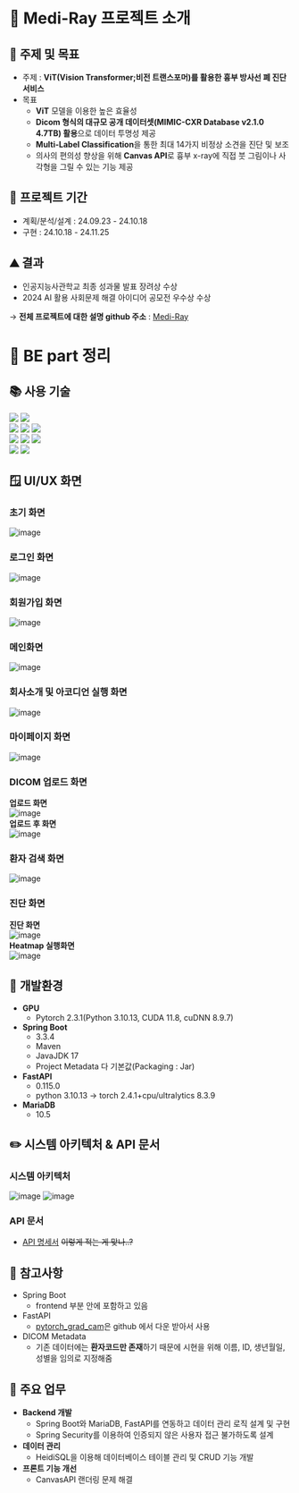 # 📘 Medi-Ray 프로젝트 소개
## 📢 주제 및 목표
+ 주제 : **ViT(Vision Transformer;비전 트랜스포머)를 활용한 흉부 방사선 폐 진단 서비스**
+ 목표
  + **ViT** 모델을 이용한 높은 효율성
  + **Dicom 형식의 대규모 공개 데이터셋(MIMIC-CXR Database v2.1.0 4.7TB) 활용**으로 데이터 투명성 제공
  + **Multi-Label Classification**을 통한 최대 14가지 비정상 소견을 진단 및 보조
  + 의사의 편의성 향상을 위해  **Canvas API**로 흉부 x-ray에 직접 붓 그림이나 사각형을 그릴 수 있는 기능 제공
## 📆 프로젝트 기간 
+ 계획/분석/설계 : 24.09.23 - 24.10.18
+ 구현 : 24.10.18 - 24.11.25
## ⛰️ 결과
+ 인공지능사관학교 최종 성과물 발표 장려상 수상  
+ 2024 AI 활용 사회문제 해결 아이디어 공모전 우수상 수상
  
→ **전체 프로젝트에 대한 설명 github 주소** : [Medi-Ray](https://github.com/JIWOONG12/Medi-Ray)  
  
       
# 📄 BE part 정리  
## 📚 사용 기술
<div> 
  <img src="https://img.shields.io/badge/java-007396?style=for-the-badge&logo=java&logoColor=white"> 
  <img src="https://img.shields.io/badge/python-3776AB?style=for-the-badge&logo=python&logoColor=white">
  <br>
  
  <img src="https://img.shields.io/badge/html5-E34F26?style=for-the-badge&logo=html5&logoColor=white">
  <img src="https://img.shields.io/badge/javascript-F7DF1E?style=for-the-badge&logo=javascript&logoColor=black">
  <img src="https://img.shields.io/badge/jquery-0769AD?style=for-the-badge&logo=jquery&logoColor=white">
  <br>
  
  <img src="https://img.shields.io/badge/springboot-6DB33F?style=for-the-badge&logo=springboot&logoColor=white"> 
  <img src="https://img.shields.io/badge/fastapi-009688?style=for-the-badge&logo=fastapi&logoColor=white">
  <img src="https://img.shields.io/badge/mariaDB-003545?style=for-the-badge&logo=mariaDB&logoColor=white">
  <br>

  <img src="https://img.shields.io/badge/docker-2496ED?style=for-the-badge&logo=docker&logoColor=white">
  <img src="https://img.shields.io/badge/github-181717?style=for-the-badge&logo=github&logoColor=white">
</div>

## 🪟 UI/UX 화면
### 초기 화면
![image](https://github.com/user-attachments/assets/6776682c-c19a-4029-9fb8-835848d43fbb)
### 로그인 화면
![image](https://github.com/user-attachments/assets/4fd04436-15d1-46e5-8f94-800f974229c0)
### 회원가입 화면
![image](https://github.com/user-attachments/assets/ce4ed0ce-a0b8-4c56-bd6c-d4895fdc5373)
### 메인화면  
![image](https://github.com/user-attachments/assets/641fdae3-00e6-4e0b-a323-efa4072dbdb9)
### 회사소개 및 아코디언 실행 화면
![image](https://github.com/user-attachments/assets/5b67b562-47b4-4941-9fac-3e68902118bc)
### 마이페이지 화면
![image](https://github.com/user-attachments/assets/7d88cc34-bc8c-4883-9d72-ed777fd70995)
### DICOM 업로드 화면   
**업로드 화면**    
![image](https://github.com/user-attachments/assets/804b845a-3ad4-4629-8842-f4f2bc65b38a)    
**업로드 후 화면**    
![image](https://github.com/user-attachments/assets/4c36335a-9004-45df-8afd-8138e7e9b073)
### 환자 검색 화면
![image](https://github.com/user-attachments/assets/69bec279-6c6d-4c11-a7b3-4e118514247b)
### 진단 화면
**진단 화면**    
![image](https://github.com/user-attachments/assets/cde4eb42-e800-4e04-98be-d6bded75e81a)    
**Heatmap 실행화면**    
![image](https://github.com/user-attachments/assets/959a808d-9a5c-4adb-aa97-8d85245b5b30)

## 📌 개발환경
+ **GPU**
  + Pytorch 2.3.1(Python 3.10.13, CUDA 11.8, cuDNN 8.9.7)
+ **Spring Boot**
  + 3.3.4
  + Maven
  + JavaJDK 17
  + Project Metadata 다 기본값(Packaging : Jar)
+ **FastAPI**
  + 0.115.0
  + python 3.10.13 → torch 2.4.1+cpu/ultralytics 8.3.9
+ **MariaDB**
  + 10.5
 
## ✏️ 시스템 아키텍처 & API 문서
### 시스템 아키텍처
![image](https://github.com/user-attachments/assets/85982069-141e-4ebe-94cc-23ce20919ff2)
![image](https://github.com/user-attachments/assets/873e0903-c74a-431d-bf39-ec71af63fcd8)

### API 문서
+ [API 명세서](https://docs.google.com/spreadsheets/d/1gWSqK_wsTl03aVV3zX7HH4mJWQ9vPX0HMhkupyEhzwc/edit?usp=sharing) ~~이렇게 적는 게 맞나..?~~

## 📝 참고사항
+ Spring Boot
  + frontend 부분 안에 포함하고 있음
+ FastAPI
  + [pytorch_grad_cam](https://github.com/jacobgil/pytorch-grad-cam/tree/master)은 github 에서 다운 받아서 사용
+ DICOM Metadata
  + 기존 데이터에는 **환자코드만 존재**하기 때문에 시현을 위해 이름, ID, 생년월일, 성별을 임의로 지정해줌

  
## 👷 주요 업무
+ **Backend 개발**
  + Spring Boot와 MariaDB, FastAPI를 연동하고 데이터 관리 로직 설계 및 구현
  + Spring Security를 이용하여 인증되지 않은 사용자 접근 불가하도록 설계
+ **데이터 관리**
  + HeidiSQL을 이용해 데이터베이스 테이블 관리 및 CRUD 기능 개발
+ **프론트 기능 개선**
  + CanvasAPI 랜더링 문제 해결
